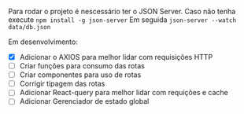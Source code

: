 Para rodar o projeto é nescessário ter o JSON Server.
Caso não tenha execute `npm install -g json-server`
Em seguida `json-server --watch data/db.json`

Em desenvolvimento:

- [x] Adicionar o AXIOS para melhor lidar com requisições HTTP
- [ ] Criar funções para consumo das rotas
- [ ] Criar componentes para uso de rotas
- [ ] Corrigir tipagem das rotas
- [ ] Adicionar React-query para melhor lidar com requições e cache
- [ ] Adicionar Gerenciador de estado global
